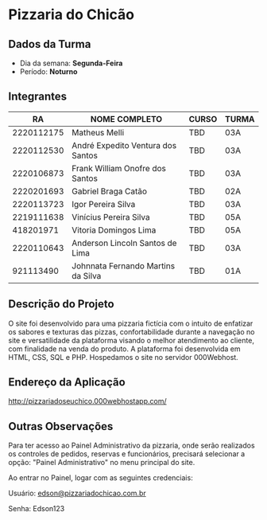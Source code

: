 # **Pizzaria do Chicão**

## Dados da Turma
* Dia da semana: **Segunda-Feira**
* Período: **Noturno**

## Integrantes
| RA   | NOME COMPLETO | CURSO | TURMA |
|------|---------------|-------|-------|
| 2220112175  | Matheus Melli  | TBD  | 03A  |
| 2220112530  | André Expedito Ventura dos Santos    | TBD  | 03A    |
| 2220106873  | Frank William Onofre dos Santos   | TBD  | 03A   |
| 2220201693  | Gabriel Braga Catão   | TBD  | 02A   |
| 2220113723  | Igor Pereira Silva   | TBD  | 03A    |
| 2219111638  | Vinícius Pereira Silva   | TBD  | 05A   |
| 418201971  | Vitoria Domingos Lima   | TBD  | 05A   |
| 2220110643  | Anderson Lincoln Santos de Lima   | TBD  | 03A    |
| 921113490  | Johnnata Fernando Martins da Silva   | TBD  | 01A    |

## Descrição do Projeto
O site foi desenvolvido para uma pizzaria fictícia com o intuito de enfatizar os sabores e texturas das pizzas, confortabilidade durante a navegação no site e versatilidade da plataforma visando o melhor atendimento ao cliente, com finalidade na venda do produto. A plataforma foi desenvolvida em HTML, CSS, SQL e PHP. Hospedamos o site no servidor 000Webhost.

## Endereço da Aplicação

http://pizzariadoseuchico.000webhostapp.com/

## Outras Observações
Para ter acesso ao Painel Administrativo da pizzaria, onde serão realizados os controles de pedidos, reservas e funcionários, precisará selecionar a opção: "Painel Administrativo" no menu principal do site.

Ao entrar no Painel, logar com as seguintes credenciais:

Usuário: edson@pizzariadochicao.com.br

Senha: Edson123
